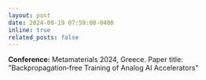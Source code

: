 ```yaml
---
layout: post
date: 2024-09-19 07:59:00-0400
inline: true
related_posts: false
---
```


**Conference:** Metamaterials 2024, Greece. Paper title: "Backpropagation‑free Training of Analog AI Accelerators"
